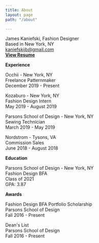 ```yaml
---
title: About
layout: page
path: "/about"

---
```

James Kaniefski, Fashion Designer  
Based in New York, NY  
[kaniefskijb@gmail.com](mailto:kaniefskijb@gmail.com)  
[**View Resume**](https://drive.google.com/file/d/1_fc67VkRhHIteh7zrup6ypizKbZCpYU7/view?usp=sharing)

**Experience**

Occhii - New York, NY  
Freelance Patternmaker  
December 2019 - Present

Kozaburo - New York, NY  
Fashion Design Intern  
May 2019 - August 2019

Parsons School of Design - New York, NY  
Sewing Technician  
March 2019 - May 2019

Nordstrom - Tysons, VA  
Commission Sales  
June 2018 - August 2018

**Education**

Parsons School of Design - New York, NY  
Fashion Design BFA  
Class of 2021  
GPA: 3.87

**Awards**

Fashion Design BFA Portfolio Scholarship  
Parsons School of Design  
Fall 2016 - Present

Dean's List  
Parsons School of Design  
Fall 2016 - Present